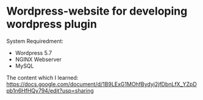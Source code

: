 # Wordpress-website for developing wordpress plugin

System Requiredment:
- Wordpress 5.7
- NGINX Webserver
- MySQL

The content which I learned: https://docs.google.com/document/d/1B9LExG1MOhfBydyj2jfDbnLfX_YZpDpb1n6HfHQy794/edit?usp=sharing
